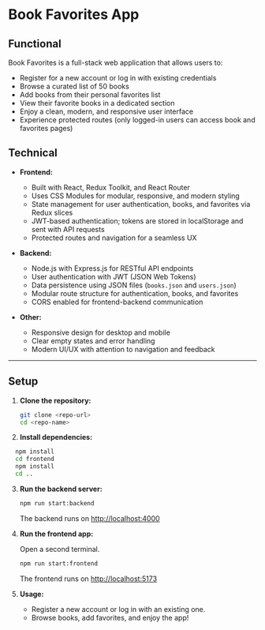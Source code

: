 # Book Favorites App

## Functional

Book Favorites is a full-stack web application that allows users to:
- Register for a new account or log in with existing credentials
- Browse a curated list of 50 books
- Add books from their personal favorites list
- View their favorite books in a dedicated section
- Enjoy a clean, modern, and responsive user interface
- Experience protected routes (only logged-in users can access book and favorites pages)

## Technical

- **Frontend:**
  - Built with React, Redux Toolkit, and React Router
  - Uses CSS Modules for modular, responsive, and modern styling
  - State management for user authentication, books, and favorites via Redux slices
  - JWT-based authentication; tokens are stored in localStorage and sent with API requests
  - Protected routes and navigation for a seamless UX

- **Backend:**
  - Node.js with Express.js for RESTful API endpoints
  - User authentication with JWT (JSON Web Tokens)
  - Data persistence using JSON files (`books.json` and `users.json`)
  - Modular route structure for authentication, books, and favorites
  - CORS enabled for frontend-backend communication

- **Other:**
  - Responsive design for desktop and mobile
  - Clear empty states and error handling
  - Modern UI/UX with attention to navigation and feedback

---


## Setup

1. **Clone the repository:**
   ```bash
   git clone <repo-url>
   cd <repo-name>
   ```

2. **Install dependencies:**
  ```bash
    npm install
    cd frontend
    npm install
    cd ..
  ```

3. **Run the backend server:**
   ```bash
   npm run start:backend
   ```
   The backend runs on [http://localhost:4000](http://localhost:4000)

4. **Run the frontend app:**

   Open a second terminal.

   ```bash
   npm run start:frontend
   ```
   The frontend runs on [http://localhost:5173](http://localhost:5173)

6. **Usage:**
   - Register a new account or log in with an existing one.
   - Browse books, add favorites, and enjoy the app!
